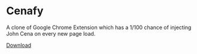 # Cenafy

A clone of Google Chrome Extension which has a 1/100 chance of injecting John Cena on every new page load.

[Download](https://chrome.google.com/webstore/detail/cenafy/ndchmakhfaakbkhnkdgambadneloplnn/)
